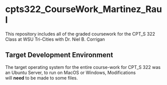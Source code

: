 # cpts322_CourseWork_Martinez_Raul
This repository includes all of the graded coursework for the CPT_S 322 Class at WSU Tri-Cities with Dr. Niel B. Corrigan

## Target Development Environment
The target operating system for the entire course-work for CPT_S 322 was an Ubuntu Server, to run on MacOS or Windows, Modifications  
will **need** to be made to some files.   


